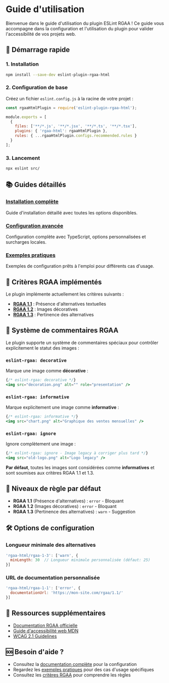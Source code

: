 # Guide d'utilisation

Bienvenue dans le guide d'utilisation du plugin ESLint RGAA ! Ce guide vous accompagne dans la configuration et l'utilisation du plugin pour valider l'accessibilité de vos projets web.

## 🚀 Démarrage rapide

### 1. Installation

```bash
npm install --save-dev eslint-plugin-rgaa-html
```

### 2. Configuration de base

Créez un fichier `eslint.config.js` à la racine de votre projet :

```javascript
const rgaaHtmlPlugin = require('eslint-plugin-rgaa-html');

module.exports = [
  {
    files: ['**/*.js', '**/*.jsx', '**/*.ts', '**/*.tsx'],
    plugins: { 'rgaa-html': rgaaHtmlPlugin },
    rules: { ...rgaaHtmlPlugin.configs.recommended.rules }
  }
];
```

### 3. Lancement

```bash
npx eslint src/
```

## 📚 Guides détaillés

### [Installation complète](usage/installation)
Guide d'installation détaillé avec toutes les options disponibles.

### [Configuration avancée](usage/configuration)
Configuration complète avec TypeScript, options personnalisées et surcharges locales.

### [Exemples pratiques](examples/)
Exemples de configuration prêts à l'emploi pour différents cas d'usage.

## 🎯 Critères RGAA implémentés

Le plugin implémente actuellement les critères suivants :

- **[RGAA 1.1](rgaa/criteres/1-images/1.1/)** : Présence d'alternatives textuelles
- **[RGAA 1.2](rgaa/criteres/1-images/1.2/)** : Images décoratives  
- **[RGAA 1.3](rgaa/criteres/1-images/1.3/)** : Pertinence des alternatives

## 💬 Système de commentaires RGAA

Le plugin supporte un système de commentaires spéciaux pour contrôler explicitement le statut des images :

### `eslint-rgaa: decorative`
Marque une image comme **décorative** :

```jsx
{/* eslint-rgaa: decorative */}
<img src="decoration.png" alt="" role="presentation" />
```

### `eslint-rgaa: informative`
Marque explicitement une image comme **informative** :

```jsx
{/* eslint-rgaa: informative */}
<img src="chart.png" alt="Graphique des ventes mensuelles" />
```

### `eslint-rgaa: ignore`
Ignore complètement une image :

```jsx
{/* eslint-rgaa: ignore - Image legacy à corriger plus tard */}
<img src="old-logo.png" alt="Logo legacy" />
```

**Par défaut**, toutes les images sont considérées comme **informatives** et sont soumises aux critères RGAA 1.1 et 1.3.

## 🔧 Niveaux de règle par défaut

- **RGAA 1.1** (Présence d'alternatives) : `error` - Bloquant
- **RGAA 1.2** (Images décoratives) : `error` - Bloquant  
- **RGAA 1.3** (Pertinence des alternatives) : `warn` - Suggestion

## 🛠️ Options de configuration

### Longueur minimale des alternatives

```javascript
'rgaa-html/rgaa-1-3': ['warn', { 
  minLength: 30  // Longueur minimale personnalisée (défaut: 25)
}]
```

### URL de documentation personnalisée

```javascript
'rgaa-html/rgaa-1-1': ['error', {
  documentationUrl: 'https://mon-site.com/rgaa/1.1/'
}]
```

## 📖 Ressources supplémentaires

- [Documentation RGAA officielle](https://www.numerique.gouv.fr/publications/rgaa-accessibilite/)
- [Guide d'accessibilité web MDN](https://developer.mozilla.org/fr/docs/Web/Accessibility)
- [WCAG 2.1 Guidelines](https://www.w3.org/WAI/WCAG21/quickref/)

## 🆘 Besoin d'aide ?

- Consultez la [documentation complète](usage/configuration) pour la configuration
- Regardez les [exemples pratiques](examples/) pour des cas d'usage spécifiques
- Consultez les [critères RGAA](rgaa/criteres/) pour comprendre les règles